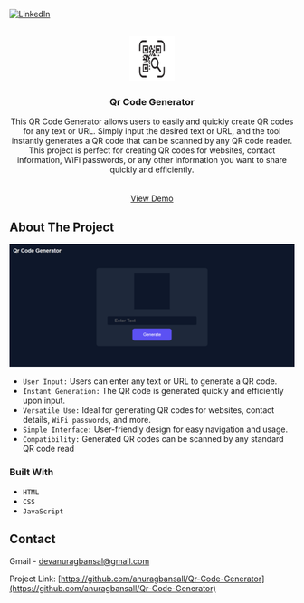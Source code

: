 [![LinkedIn][linkedin-shield]][linkedin-url]

<!-- PROJECT LOGO -->
<br />
<div align="center">
  <a href="https://online-qrcode-gen.vercel.app/">
    <img src="./assets/logo.jpg" alt="Logo" width="80" height="80">
  </a>

<h3 align="center">Qr Code Generator</h3>

  <p align="center">
    This QR Code Generator allows users to easily and quickly create QR codes for any text or URL. Simply input the desired text or URL, and the tool instantly generates a QR code that can be scanned by any QR code reader. This project is perfect for creating QR codes for websites, contact information, WiFi passwords, or any other information you want to share quickly and efficiently.
    <br />
    <br />
    <br />
    <a href="https://online-qrcode-gen.vercel.app/">View Demo</a>
  </p>
</div>


<!-- ABOUT THE PROJECT -->
## About The Project

[![Product Name Screen Shot][product-screenshot]](https://online-qrcode-gen.vercel.app/)

* `User Input:` Users can enter any text or URL to generate a QR code.
* `Instant Generation:` The QR code is generated quickly and efficiently upon input.
* `Versatile Use:` Ideal for generating QR codes for websites, contact details, `WiFi passwords`, and more.
* `Simple Interface:` User-friendly design for easy navigation and usage.
* `Compatibility:` Generated QR codes can be scanned by any standard QR code read

### Built With

* `HTML`
* `CSS`
* `JavaScript`


<!-- CONTACT -->
## Contact

Gmail - devanuragbansal@gmail.com

Project Link: [https://github.com/anuragbansall/Qr-Code-Generator](https://github.com/anuragbansall/Qr-Code-Generator)


<!-- MARKDOWN LINKS & IMAGES -->
[linkedin-shield]: https://img.shields.io/badge/-LinkedIn-black.svg?style=for-the-badge&logo=linkedin&colorB=555
[linkedin-url]: https://linkedin.com/in/anuragbansall
[product-screenshot]: ./assets/Qr-code-website.png